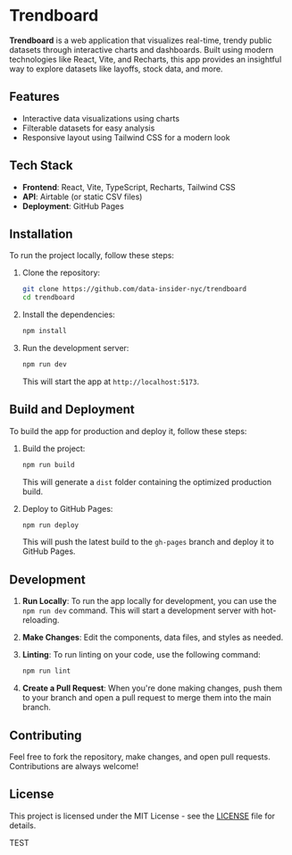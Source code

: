 # Trendboard

**Trendboard** is a web application that visualizes real-time, trendy public datasets through interactive charts and dashboards. Built using modern technologies like React, Vite, and Recharts, this app provides an insightful way to explore datasets like layoffs, stock data, and more.

## Features
- Interactive data visualizations using charts
- Filterable datasets for easy analysis
- Responsive layout using Tailwind CSS for a modern look

## Tech Stack
- **Frontend**: React, Vite, TypeScript, Recharts, Tailwind CSS
- **API**: Airtable (or static CSV files)
- **Deployment**: GitHub Pages

## Installation

To run the project locally, follow these steps:

1. Clone the repository:

    ```bash
    git clone https://github.com/data-insider-nyc/trendboard
    cd trendboard
    ```

2. Install the dependencies:

    ```bash
    npm install
    ```

3. Run the development server:

    ```bash
    npm run dev
    ```

    This will start the app at `http://localhost:5173`.

## Build and Deployment

To build the app for production and deploy it, follow these steps:

1. Build the project:

    ```bash
    npm run build
    ```

    This will generate a `dist` folder containing the optimized production build.

2. Deploy to GitHub Pages:

    ```bash
    npm run deploy
    ```

    This will push the latest build to the `gh-pages` branch and deploy it to GitHub Pages.

## Development

1. **Run Locally**: To run the app locally for development, you can use the `npm run dev` command. This will start a development server with hot-reloading.

2. **Make Changes**: Edit the components, data files, and styles as needed.

3. **Linting**: To run linting on your code, use the following command:

    ```bash
    npm run lint
    ```

4. **Create a Pull Request**: When you're done making changes, push them to your branch and open a pull request to merge them into the main branch.

## Contributing

Feel free to fork the repository, make changes, and open pull requests. Contributions are always welcome!

## License

This project is licensed under the MIT License - see the [LICENSE](LICENSE) file for details.

TEST